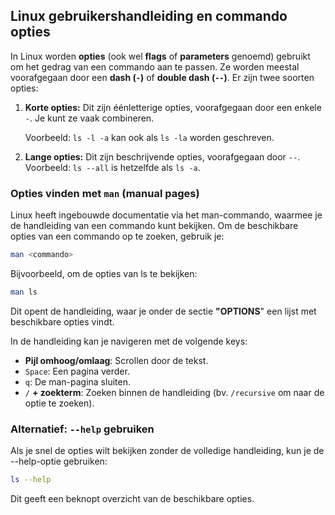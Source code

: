## Linux gebruikershandleiding en commando opties
In Linux worden **opties** (ook wel **flags** of **parameters** genoemd) gebruikt om het gedrag van een commando aan te passen. Ze worden meestal voorafgegaan door een **dash (`-`)** of **double dash (`--`)**. Er zijn twee soorten opties:

1. **Korte opties:** Dit zijn éénletterige opties, voorafgegaan door een enkele `-`. Je kunt ze vaak combineren.
    
    Voorbeeld: `ls -l -a` kan ook als `ls -la` worden geschreven.

2. **Lange opties:** Dit zijn beschrijvende opties, voorafgegaan door `--`.
    Voorbeeld: `ls --all` is hetzelfde als `ls -a`.

### Opties vinden met `man` (manual pages)
Linux heeft ingebouwde documentatie via het man-commando, waarmee je de handleiding van een commando kunt bekijken. Om de beschikbare opties van een commando op te zoeken, gebruik je:

```bash
man <commando>
```
Bijvoorbeeld, om de opties van ls te bekijken:
```bash
man ls
```
Dit opent de handleiding, waar je onder de sectie **"OPTIONS**" een lijst met beschikbare opties vindt.

In de handleiding kan je navigeren met de volgende keys:
- **Pijl omhoog/omlaag**: Scrollen door de tekst.
- `Space`: Een pagina verder.
- `q`: De man-pagina sluiten.
- `/` **+ zoekterm**: Zoeken binnen de handleiding (bv. `/recursive` om naar de optie te zoeken).

### Alternatief: `--help` gebruiken
Als je snel de opties wilt bekijken zonder de volledige handleiding, kun je de --help-optie gebruiken:
```bash
ls --help
```
Dit geeft een beknopt overzicht van de beschikbare opties.